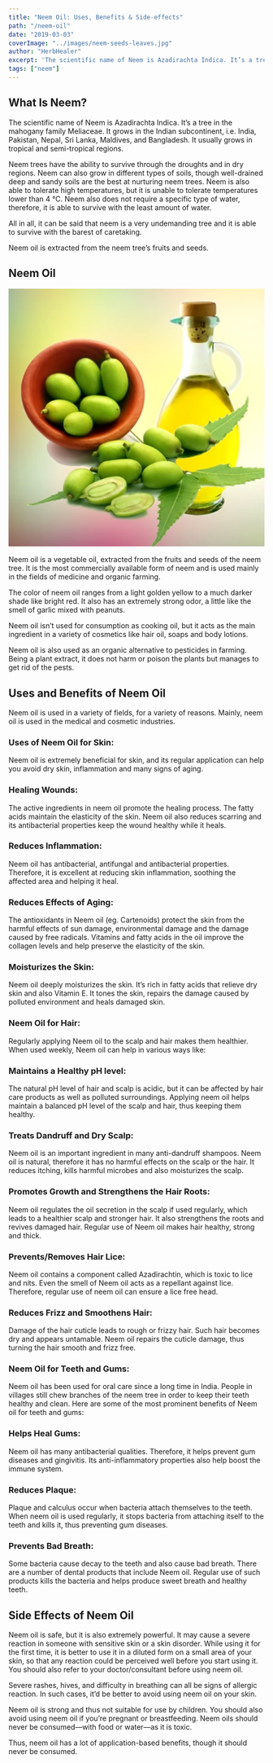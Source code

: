```yaml
---
title: "Neem Oil: Uses, Benefits & Side-effects"
path: "/neem-oil"
date: "2019-03-03"
coverImage: "../images/neem-seeds-leaves.jpg"
author: "HerbHealer"
excerpt: 'The scientific name of Neem is Azadirachta Indica. It’s a tree in the mahogany family Meliaceae. It grows in the Indian subcontinent, i.e. India, Pakistan, Nepal, Sri Lanka, Maldives, and Bangladesh. It usually grows in tropical and semi-tropical regions.'
tags: ["neem"]
---
```

## What Is Neem?
The scientific name of Neem is Azadirachta Indica. It’s a tree in the mahogany family Meliaceae. It grows in the Indian subcontinent, i.e. India, Pakistan, Nepal, Sri Lanka, Maldives, and Bangladesh. It usually grows in tropical and semi-tropical regions.

Neem trees have the ability to survive through the droughts and in dry regions. Neem can also grow in different types of soils, though well-drained deep and sandy soils are the best at nurturing neem trees. Neem is also able to tolerate high temperatures, but it is unable to tolerate temperatures lower than 4 ℃. Neem also does not require a specific type of water, therefore, it is able to survive with the least amount of water.

All in all, it can be said that neem is a very undemanding tree and it is able to survive with the barest of caretaking.

Neem oil is extracted from the neem tree’s fruits and seeds.

## Neem Oil
![Neem oil](../images/neem-oil.jpg)

Neem oil is a vegetable oil, extracted from the fruits and seeds of the neem tree. It is the most commercially available form of neem and is used mainly in the fields of medicine and organic farming.

The color of neem oil ranges from a light golden yellow to a much darker shade like bright red. It also has an extremely strong odor, a little like the smell of garlic mixed with peanuts.

Neem oil isn’t used for consumption as cooking oil, but it acts as the main ingredient in a variety of cosmetics like hair oil, soaps and body lotions.

Neem oil is also used as an organic alternative to pesticides in farming. Being a plant extract, it does not harm or poison the plants but manages to get rid of the pests.

## Uses and Benefits of Neem Oil
Neem oil is used in a variety of fields, for a variety of reasons. Mainly, neem oil is used in the medical and cosmetic industries.

### Uses of Neem Oil for Skin:
Neem oil is extremely beneficial for skin, and its regular application can help you avoid dry skin, inflammation and many signs of aging.

### Healing Wounds:
The active ingredients in neem oil promote the healing process. The fatty acids maintain the elasticity of the skin. Neem oil also reduces scarring and its antibacterial properties keep the wound healthy while it heals.

### Reduces Inflammation:
Neem oil has antibacterial, antifungal and antibacterial properties. Therefore, it is excellent at reducing skin inflammation, soothing the affected area and helping it heal.

### Reduces Effects of Aging:
The antioxidants in Neem oil (eg. Cartenoids) protect the skin from the harmful effects of sun damage, environmental damage and the damage caused by free radicals. Vitamins and fatty acids in the oil improve the collagen levels and help preserve the elasticity of the skin.

### Moisturizes the Skin:
Neem oil deeply moisturizes the skin. It’s rich in fatty acids that relieve dry skin and also Vitamin E. It tones the skin, repairs the damage caused by polluted environment and heals damaged skin.

### Neem Oil for Hair:
Regularly applying Neem oil to the scalp and hair makes them healthier. When used weekly, Neem oil can help in various ways like:

### Maintains a Healthy pH level:
The natural pH level of hair and scalp is acidic, but it can be affected by hair care products as well as polluted surroundings. Applying neem oil helps maintain a balanced pH level of the scalp and hair, thus keeping them healthy.

### Treats Dandruff and Dry Scalp:
Neem oil is an important ingredient in many anti-dandruff shampoos. Neem oil is natural, therefore it has no harmful effects on the scalp or the hair. It reduces itching, kills harmful microbes and also moisturizes the scalp.

### Promotes Growth and Strengthens the Hair Roots:
Neem oil regulates the oil secretion in the scalp if used regularly, which leads to a healthier scalp and stronger hair. It also strengthens the roots and revives damaged hair. Regular use of Neem oil makes hair healthy, strong and thick.

### Prevents/Removes Hair Lice:
Neem oil contains a component called Azadirachtin, which is toxic to lice and nits. Even the smell of Neem oil acts as a repellant against lice. Therefore, regular use of neem oil can ensure a lice free head.

### Reduces Frizz and Smoothens Hair:
Damage of the hair cuticle leads to rough or frizzy hair. Such hair becomes dry and appears untamable. Neem oil repairs the cuticle damage, thus turning the hair smooth and frizz free.

### Neem Oil for Teeth and Gums:
Neem oil has been used for oral care since a long time in India. People in villages still chew branches of the neem tree in order to keep their teeth healthy and clean. Here are some of the most prominent benefits of Neem oil for teeth and gums:

### Helps Heal Gums:
Neem oil has many antibacterial qualities. Therefore, it helps prevent gum diseases and gingivitis. Its anti-inflammatory properties also help boost the immune system.

### Reduces Plaque:
Plaque and calculus occur when bacteria attach themselves to the teeth. When neem oil is used regularly, it stops bacteria from attaching itself to the teeth and kills it, thus preventing gum diseases.

### Prevents Bad Breath:
Some bacteria cause decay to the teeth and also cause bad breath. There are a number of dental products that include Neem oil. Regular use of such products kills the bacteria and helps produce sweet breath and healthy teeth.

## Side Effects of Neem Oil
Neem oil is safe, but it is also extremely powerful. It may cause a severe reaction in someone with sensitive skin or a skin disorder. While using it for the first time, it is better to use it in a diluted form on a small area of your skin, so that any reaction could be perceived well before you start using it. You should also refer to your doctor/consultant before using neem oil.

Severe rashes, hives, and difficulty in breathing can all be signs of allergic reaction. In such cases, it’d be better to avoid using neem oil on your skin.

Neem oil is strong and thus not suitable for use by children. You should also avoid using neem oil if you’re pregnant or breastfeeding. Neem oils should never be consumed—with food or water—as it is toxic.

Thus, neem oil has a lot of application-based benefits, though it should never be consumed.